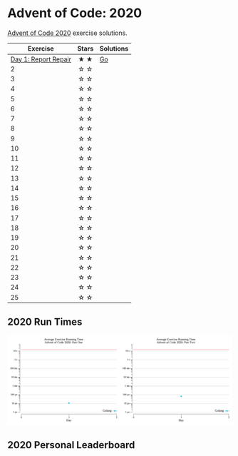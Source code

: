 # Advent of Code: 2020

[Advent of Code 2020](https://adventofcode.com/2020) exercise solutions.

<!-- ★ ☆ -->

| Exercise                     | Stars | Solutions  |
|------------------------------|:-----:|------------|
| [Day 1: Report Repair][rm_1] |  ★ ★  | [Go][go_1] |
| 2                            |  ☆ ☆  |            |
| 3                            |  ☆ ☆  |            |
| 4                            |  ☆ ☆  |            |
| 5                            |  ☆ ☆  |            |
| 6                            |  ☆ ☆  |            |
| 7                            |  ☆ ☆  |            |
| 8                            |  ☆ ☆  |            |
| 9                            |  ☆ ☆  |            |
| 10                           |  ☆ ☆  |            |
| 11                           |  ☆ ☆  |            |
| 12                           |  ☆ ☆  |            |
| 13                           |  ☆ ☆  |            |
| 14                           |  ☆ ☆  |            |
| 15                           |  ☆ ☆  |            |
| 16                           |  ☆ ☆  |            |
| 17                           |  ☆ ☆  |            |
| 18                           |  ☆ ☆  |            |
| 19                           |  ☆ ☆  |            |
| 20                           |  ☆ ☆  |            |
| 21                           |  ☆ ☆  |            |
| 22                           |  ☆ ☆  |            |
| 23                           |  ☆ ☆  |            |
| 24                           |  ☆ ☆  |            |
| 25                           |  ☆ ☆  |            |

[rm_1]: 01-reportRepair/README.md
[go_1]: 01-reportRepair/go

## 2020 Run Times

![2020 exercise run-time graphs](run-times.png)

## 2020 Personal Leaderboard

```text

```
